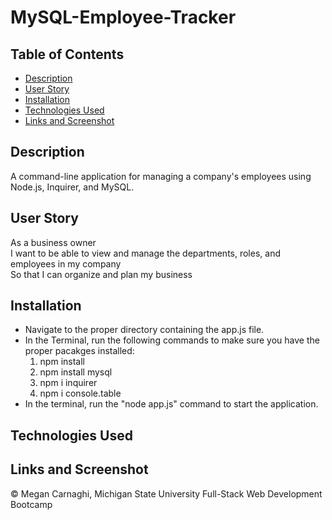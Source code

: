 # MySQL-Employee-Tracker

## Table of Contents
* [Description](#description)
* [User Story](#user-story)
* [Installation](#installation)
* [Technologies Used](#technologies-used)
* [Links and Screenshot](#links-and-screenshot)

## Description
A command-line application for managing a company's employees using Node.js, Inquirer, and MySQL.

## User Story
As a business owner  
I want to be able to view and manage the departments, roles, and employees in my company  
So that I can organize and plan my business  

## Installation
* Navigate to the proper directory containing the app.js file.
* In the Terminal, run the following commands to make sure you have the proper pacakges installed:  
    1. npm install
    2. npm install mysql
    3. npm i inquirer
    4. npm i console.table
* In the terminal, run the "node app.js" command to start the application.

## Technologies Used

## Links and Screenshot

© Megan Carnaghi, Michigan State University Full-Stack Web Development Bootcamp



